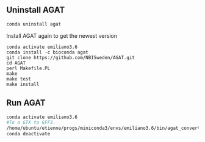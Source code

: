 ## Uninstall AGAT

```sh
conda uninstall agat
```

Install AGAT again to get the newest version
```
conda activate emiliano3.6
conda install -c bioconda agat
git clone https://github.com/NBISweden/AGAT.git 
cd AGAT                                         
perl Makefile.PL                                
make                                            
make test                                       
make install
```

## Run AGAT
```sh
conda activate emiliano3.6
#To a GTX to GFF3.
/home/ubuntu/etienne/progs/miniconda3/envs/emiliano3.6/bin/agat_convert_sp_gxf2gxf.pl -g pve_haplotypeT.final.gtf --gvi 2.5 --gvo 3 -o pve.gff
conda deactivate
```
